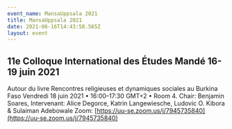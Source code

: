 ```yaml
---
event_name: MansaUppsala 2021
title: MansaUppsala 2021
date: 2021-06-16T14:43:58.565Z
layout: event
---
```

## 11e Colloque International des Études Mandé 16-19 juin 2021

Autour du livre Rencontres religieuses et dynamiques sociales au Burkina Faso Vendredi 18 juin 2021 • 16:00–17:30 GMT+2 • Room 4. Chair: Benjamin Soares, Intervenant: Alice Degorce, Katrin Langewiesche, Ludovic O. Kibora & Sulaiman Adebowale Zoom: [https://uu-se.zoom.us/j/7945735840](https://uu-se.zoom.us/j/7945735840)